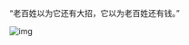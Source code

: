 “老百姓以为它还有大招，它以为老百姓还有钱。”


![img](https://chinadigitaltimes.net/chinese/files/2023/08/dailyquote.png)

